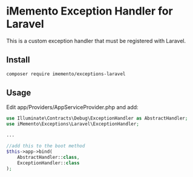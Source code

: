 # iMemento Exception Handler for Laravel

This is a custom exception handler that must be registered with Laravel.

## Install
```bash
composer require imemento/exceptions-laravel
```

## Usage
Edit app/Providers/AppServiceProvider.php and add:
```php
use Illuminate\Contracts\Debug\ExceptionHandler as AbstractHandler;
use iMemento\Exceptions\Laravel\ExceptionHandler;

...

//add this to the boot method
$this->app->bind(
	AbstractHandler::class,
	ExceptionHandler::class
);
```